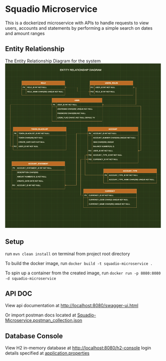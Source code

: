 # Squadio Microservice
This is a dockerized microservice with APIs to handle requests to view users, accounts and statements by performing a 
simple search on dates and amount ranges

## Entity Relationship
The Entity Relationship Diagram for the system
![Entity Relationship Diagram](https://github.com/EmekaMomodu/squadio-microservice/blob/main/docs/Entity-Relationship-Diagram.png "Entity Relationship Diagram.")


## Setup
run `mvn clean install` on terminal from project root directory

To build the docker image, run `docker build -t squadio-microservice .`

To spin up a container from the created image, run `docker run -p 8080:8080 -d squadio-microservice`


## API DOC
View api documentation at [http://localhost:8080/swagger-ui.html](http://localhost:8080/swagger-ui.html)

Or import postman docs located at [Squadio-Microservice.postman_collection.json](https://github.com/EmekaMomodu/squadio-microservice/blob/main/docs/Squadio-Microservice.postman_collection.json)

## Database Console
View H2 in-memory database at [http://localhost:8080/h2-console](http://localhost:8080/h2-console) login details specified at [application.properties](https://github.com/EmekaMomodu/squadio-microservice/blob/main/src/main/resources/application.properties)
